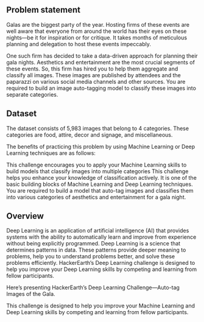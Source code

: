 ## Problem statement

Galas are the biggest party of the year. Hosting firms of these events are well aware that everyone from around the world has their eyes on these nights—be it for inspiration or for critique. It takes months of meticulous planning and delegation to host these events impeccably.

One such firm has decided to take a data-driven approach for planning their gala nights. Aesthetics and entertainment are the most crucial segments of these events. So, this firm has hired you to help them aggregate and classify all images. These images are published by attendees and the paparazzi on various social media channels and other sources. You are required to build an image auto-tagging model to classify these images into separate categories.

## Dataset

The dataset consists of 5,983 images that belong to 4 categories. These categories are food, attire, decor and signage, and miscellaneous.

The benefits of practicing this problem by using Machine Learning or Deep Learning techniques are as follows:

This challenge encourages you to apply your Machine Learning skills to build models that classify images into multiple categories
This challenge helps you enhance your knowledge of classification actively. It is one of the basic building blocks of Machine Learning and Deep Learning techniques.
You are required to build a model that auto-tag images and classifies them into various categories of aesthetics and entertainment for a gala night.

## Overview

Deep Learning is an application of artificial intelligence (AI) that provides systems with the ability to automatically learn and improve from experience without being explicitly programmed. Deep Learning is a science that determines patterns in data. These patterns provide deeper meaning to problems, help you to understand problems better, and solve these problems efficiently. HackerEarth’s Deep Learning challenge is designed to help you improve your Deep Learning skills by competing and learning from fellow participants.

Here’s presenting HackerEarth’s Deep Learning Challenge—Auto-tag Images of the Gala.

This challenge is designed to help you improve your Machine Learning and Deep Learning skills by competing and learning from fellow participants.
